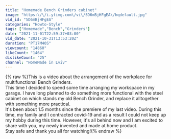 ```yaml
---
title: "Homemade Bench Grinders cabinet"
image: "https:\/\/i.ytimg.com\/vi\/5D6mBjHFgEA\/hqdefault.jpg"
vid_id: "5D6mBjHFgEA"
categories: "Howto-Style"
tags: ["Homemade","Bench","Grinders"]
date: "2021-11-01T22:59:37+03:00"
vid_date: "2021-10-31T13:53:20Z"
duration: "PT17M40S"
viewcount: "14860"
likeCount: "1464"
dislikeCount: "25"
channel: "HomeMade in Lviv"
---
```

{% raw %}This is a video about the arrangement of the workplace for multifunctional Bench Grinders.<br />This time I decided to spend some time arranging my workspace in my garage. I have long planned to do something more functional with the steel cabinet on which stands my old Bench Grinder, and replace it alltogether with something more practical.<br />It's been about 1.5 months since the premiere of my last video. During this time, my family and I contracted covid-19 and as a result I could not keep up my hobby during this time. However, it's all behind now and I am excited to share with you,  my newly invented and made at home product.<br />Stay safe and thank you all for watching!{% endraw %}
